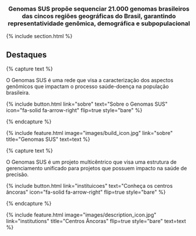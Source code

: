 ---
---

### <center> Genomas SUS propõe sequenciar 21.000 genomas brasileiros das cincos regiões geográficas do Brasil, garantindo representatividade genômica, demográfica e subpopulacional <center>

{% include section.html %}

## Destaques

{% capture text %}

O Genomas SUS é uma rede que visa a caracterização dos aspectos genômicos que impactam o processo saúde-doença na população brasileira. 


{%
  include button.html
  link="sobre"
  text="Sobre o Genomas SUS"
  icon="fa-solid fa-arrow-right"
  flip=true
  style="bare"
%}

{% endcapture %}

{%
  include feature.html
  image="images/build_icon.jpg"
  link="sobre"
  title="Genomas SUS"
  text=text
%}

{% capture text %}

O Genomas SUS é um projeto multicêntrico que visa uma estrutura de gerenciamento unificado para projetos que possuem impacto na saúde de precisão.

{%
  include button.html
  link="instituicoes"
  text="Conheça os centros âncoras"
  icon="fa-solid fa-arrow-right"
  flip=true
  style="bare"
%}

{% endcapture %}

{%
  include feature.html
  image="images/description_icon.jpg"
  link="institutions"
  title="Centros Âncoras"
  flip=true
  style="bare"
  text=text
%}
